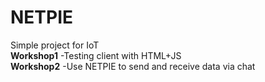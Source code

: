 # NETPIE
Simple project for IoT\
**Workshop1**
 \-Testing client with HTML+JS\
**Workshop2**
 \-Use NETPIE to send and receive data via chat
